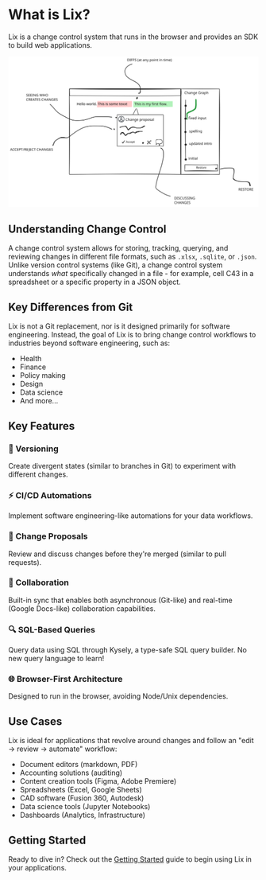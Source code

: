 # What is Lix?

Lix is a change control system that runs in the browser and provides an SDK to build web applications.

![Lix features](../assets/lix-features.svg)

## Understanding Change Control

A change control system allows for storing, tracking, querying, and reviewing changes in different file formats, such as `.xlsx`, `.sqlite`, or `.json`. Unlike version control systems (like Git), a change control system understands *what* specifically changed in a file - for example, cell C43 in a spreadsheet or a specific property in a JSON object.

## Key Differences from Git

Lix is not a Git replacement, nor is it designed primarily for software engineering. Instead, the goal of Lix is to bring change control workflows to industries beyond software engineering, such as:

- Health
- Finance
- Policy making
- Design
- Data science
- And more...

## Key Features

### 📌 Versioning
Create divergent states (similar to branches in Git) to experiment with different changes.

### ⚡ CI/CD Automations
Implement software engineering-like automations for your data workflows.

### 🔀 Change Proposals
Review and discuss changes before they're merged (similar to pull requests).

### 🤝 Collaboration
Built-in sync that enables both asynchronous (Git-like) and real-time (Google Docs-like) collaboration capabilities.

### 🔍 SQL-Based Queries
Query data using SQL through Kysely, a type-safe SQL query builder. No new query language to learn!

### 🌐 Browser-First Architecture
Designed to run in the browser, avoiding Node/Unix dependencies.

## Use Cases

Lix is ideal for applications that revolve around changes and follow an "edit → review → automate" workflow:

- Document editors (markdown, PDF)
- Accounting solutions (auditing)
- Content creation tools (Figma, Adobe Premiere)
- Spreadsheets (Excel, Google Sheets)
- CAD software (Fusion 360, Autodesk)
- Data science tools (Jupyter Notebooks)
- Dashboards (Analytics, Infrastructure)

## Getting Started

Ready to dive in? Check out the [Getting Started](/guide/getting-started) guide to begin using Lix in your applications.